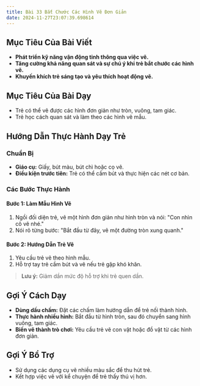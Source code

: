 ```yaml
---
title: Bài 33 Bắt Chước Các Hình Vẽ Đơn Giản 
date: 2024-11-27T23:07:39.698614
---
```


## Mục Tiêu Của Bài Viết
- **Phát triển kỹ năng vận động tinh thông qua việc vẽ.**
- **Tăng cường khả năng quan sát và sự chú ý khi trẻ bắt chước các hình vẽ.**
- **Khuyến khích trẻ sáng tạo và yêu thích hoạt động vẽ.**

## Mục Tiêu Của Bài Dạy
- Trẻ có thể vẽ được các hình đơn giản như tròn, vuông, tam giác.
- Trẻ học cách quan sát và làm theo các hình vẽ mẫu.

## Hướng Dẫn Thực Hành Dạy Trẻ

### Chuẩn Bị
- **Giáo cụ:** Giấy, bút màu, bút chì hoặc cọ vẽ.
- **Điều kiện trước tiên:** Trẻ có thể cầm bút và thực hiện các nét cơ bản.

### Các Bước Thực Hành
#### Bước 1: Làm Mẫu Hình Vẽ
1. Ngồi đối diện trẻ, vẽ một hình đơn giản như hình tròn và nói: "Con nhìn cô vẽ nhé."
2. Nói rõ từng bước: "Bắt đầu từ đây, vẽ một đường tròn xung quanh."

#### Bước 2: Hướng Dẫn Trẻ Vẽ
1. Yêu cầu trẻ vẽ theo hình mẫu.
2. Hỗ trợ tay trẻ cầm bút và vẽ nếu trẻ gặp khó khăn.

> **Lưu ý:** Giảm dần mức độ hỗ trợ khi trẻ quen dần.

## Gợi Ý Cách Dạy
- **Dùng dấu chấm:** Đặt các chấm làm hướng dẫn để trẻ nối thành hình.
- **Thực hành nhiều hình:** Bắt đầu từ hình tròn, sau đó chuyển sang hình vuông, tam giác.
- **Biến vẽ thành trò chơi:** Yêu cầu trẻ vẽ con vật hoặc đồ vật từ các hình đơn giản.

## Gợi Ý Bổ Trợ
- Sử dụng các dụng cụ vẽ nhiều màu sắc để thu hút trẻ.
- Kết hợp việc vẽ với kể chuyện để trẻ thấy thú vị hơn.
